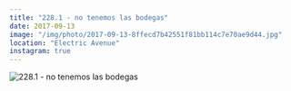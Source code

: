 ```yaml
---
title: "228.1 - no tenemos las bodegas"
date: 2017-09-13
image: "/img/photo/2017-09-13-8ffecd7b42551f81bb114c7e70ae9d44.jpg"
location: "Electric Avenue"
instagram: true
---
```


![228.1 - no tenemos las bodegas](/img/photo/2017-09-13-8ffecd7b42551f81bb114c7e70ae9d44.jpg)
